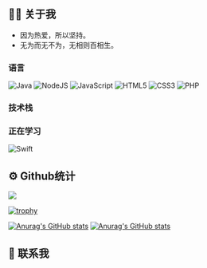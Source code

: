 ## 🧑‍💻 关于我

- 因为热爱，所以坚持。
- 无为而无不为，无相则百相生。

### 语言

<img alt="Java" src="https://img.shields.io/badge/java-%23ED8B00.svg?&style=for-the-badge&logo=java&logoColor=white"/>
<img alt="NodeJS" src="https://img.shields.io/badge/node.js%20-%2343853D.svg?&style=for-the-badge&logo=node.js&logoColor=white"/>
<img alt="JavaScript" src="https://img.shields.io/badge/javascript%20-%23323330.svg?&style=for-the-badge&logo=javascript&logoColor=%23F7DF1E"/>
<img alt="HTML5" src="https://img.shields.io/badge/html5%20-%23E34F26.svg?&style=for-the-badge&logo=html5&logoColor=white"/>
<img alt="CSS3" src="https://img.shields.io/badge/css3%20-%231572B6.svg?&style=for-the-badge&logo=css3&logoColor=white"/>
<img alt="PHP" src="https://img.shields.io/badge/php-%23777BB4.svg?&style=for-the-badge&logo=php&logoColor=white"/>

### 技术栈


### 正在学习

<img alt="Swift" src="https://img.shields.io/badge/swift-%23FA7343.svg?&style=for-the-badge&logo=swift&logoColor=white"/>









## ⚙️ Github统计
![](https://komarev.com/ghpvc/?username=lovechung&color=ff69b4)

[![trophy](https://github-profile-trophy.vercel.app/?username=lovechung&theme=dracula)](https://github.com/ryo-ma/github-profile-trophy)


[![Anurag's GitHub stats](https://github-readme-stats.vercel.app/api?username=lovechung&count_private=true&show_icons=true&theme=dracula)](https://github.com/anuraghazra/github-readme-stats)
[![Anurag's GitHub stats](https://github-readme-stats.vercel.app/api/top-langs?username=lovechung&count_private=true&show_icons=true&theme=dracula&layout=compact)](https://github.com/anuraghazra/github-readme-stats)

## 🤝 联系我
